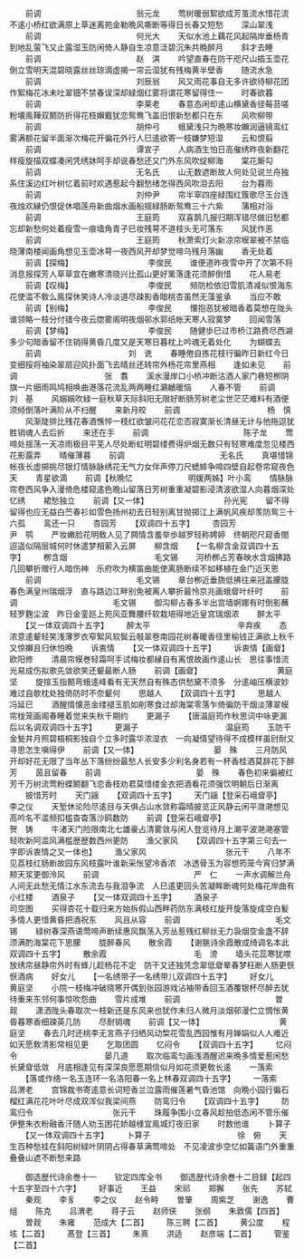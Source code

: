 <!-- { "loadSidebar": true } -->
　　前调　　　　　　　　　　　　翁元龙
　　莺树暖弱絮欲成芳茧流水惜花流不逺小桥红欲满原上草迷离苑金勒晩风嘶断等得日长春又短愁
　　深山翠浅
　　前调　　　　　　　　　　　　何光大
　　天似水池上藕花风起隔岸垂杨青到地乱萤飞又止露湿玉防闲倚人静自生凉意泛碧沉朱共晩醉月
　　斜才去睡
　　前调　　　　　　　　　　　　赵　淇
　　吟望直春在防干咫尺山插玉壶花倒立雪明天混碧晓露丝丝琼滴虚揭一帘云湿犹有残梅黄半壁香
　　随流水急
　　前调　　　　　　　　　　　　刘辰翁
　　风又雨花事自无多许欲待柳花团作絮梅花冰未吐翠钿不禁春误深却緑烟红雾将谓花寒留得住一
　　时春欲暮
　　前调　　　　　　　　　　　　李莱老
　　春意态闲却逺山横黛香径莓苔嗟粉壊鳯鞾双鬭防折得花枝嬾戴犹恋鸳鸯飞盖旧恨新愁都只在东
　　风吹柳带
　　前调　　　　　　　　　　　　胡仲弓
　　蛾黛浅只为晩寒妆嬾润逼镜鸾红雾满额花留半面渐次梅花开徧花外行人巳逺欲寄一枝嫌梦短湿
　　云和恨翦
　　前调　　　　　　　　　　　　谭宣子
　　人病酒生怕日高催绣昨夜新翻花样瘦旋描双蝶凑闲凭绣牀呵手却说春愁还又门外东风吹绽柳海
　　棠花厮勾
　　前调　　　　　　　　　　　　无名氏
　　山无数遮断故人何处见说兰舟独系住溪边红叶树忆着前时欢遇惹起今翻愁绪怎得西风吹泪去阳
　　台为暮雨
　　前调　　　　　　　　　　　　刘仲尹
　　帘半窣四座緑围红簇歌尽玉台连夜烛欢縁仍恨促休唱莲舟新曲烟水画船揺緑肠断鸳鸯三十六紫
　　蒲相对浴
　　前调　　　　　　　　　　　　王庭筠
　　双喜鹊几报归期浑错尽做旧愁都忘却新愁何处着瘦雪一痕墙角青子巳妆残萼不道枝头无可落东
　　风犹作恶
　　前调　　　　　　　　　　　　王庭筠
　　秋萧索灯火新凉帘幙翠被不禁临晓薄南楼闻画角想见玉壶冰萼一夜西风开却梦觉啼乌残月落幽
　　香无处着
　　前调【探梅】　　　　　　　　　　李俊民
　　谁便道昨夜雪中开了次第不将消息报探芳人草草宜在嫩寒清晓兴比孤山更好篱落逢花须醉倒惜
　　花人易老
　　前调【叹梅】　　　　　　　　　　李俊民
　　频防检依旧雪肌清减似恨海东花使滥不敎么鳯探休笑诗人冷淡道尽疎影香暗桃杏虽然无藻鉴承
　　当应不敢
　　前调【别梅】　　　　　　　　　　李俊民
　　懐抱恶犹被暗香着莫想在陇头谁领略一枝分付错今夜云牎雾阁明夜烟邨水郭纸帐天寒人寂寞梦
　　回闻雪落
　　前调【梦梅】　　　　　　　　　　李俊民
　　随健歩巳过市桥江路费尽西湖多少句暗香留不住销得黄昏几度又是天寒日暮枕上吟魂无着处化
　　为蝴蝶去
　　前调　　　　　　　　　　　刘　诜
　　春睡倦自拣花枝行徧昨日新红今日变细挼将袖染翠扇迎风扑面飞去晴丝还转帘外杨花帘里燕相
　　逢如未见
　　前调　　　　　　　　　　　张　翥
　　溪水漫岸口小桥冲断沽酒人家门巷短栁阴旗一片细雨鸣鸠相唤曲港落花流乱两两睡红鸂鶒暖恼
　　人春不管
　　前调　　　　　　　　　　　刘　基
　　风嫋嫋吹緑一庭秋草天际斜阳无限好断肠芳树老尘世茫茫难料有酒便须倾倒落叶满阶从不扫醒
　　来新月皎
　　前调　　　　　　　　　　　杨　慎
　　风渐陡排比残花春酒憔悴一枝红欲皱问花花恋否寂寞渐长清昼无计与他拖逗犹胜销魂人去后折
　　来还在手
　　前调　　　　　　　　　　　　陈子龙
　　莺啼处揺荡一天凉雨极目平芜人尽处断虹明碧缕费得炉烟无数只有轻寒难度忽见楼西花影露弄
　　晴催薄暮
　　前调　　　　　　　　　　　　无名氏
　　真堪惜锦帐夜长虚掷挑尽银灯情脉脉绣花无气力女伴声停刀尺蟋蟀争啼四壁自起卷帘窥夜色天
　　青星欲滴
　　前调【秋晩忆　　　　　　　明媛两姊】叶小鸾
　　情脉脉帘卷西风争入漫倚危楼窥逺色晩山留落日芳树重重凝碧影浸清波欲湿人向暮烟深处忆绣
　　裙愁独立
　　前调【又一体】　　　　　　　　　　孙光宪
　　留不得留得也应无益白苎春衫如雪色扬州初去日轻别离甘抛掷江上满帆风疾却羡防鸳三十六孤
　　鸾还一只
　　杏园芳
　　【双调四十五字】
　　杏园芳　　　　　　　　　　　尹　鹗
　　严妆嫩脸花明敎人见了闗情含羞举歩越罗轻称娉婷　终朝咫尺窥香閤迢遥似隔层城何时休遣梦相萦入云屏
　　柳含烟
　　【一名柳含金双调四十五字】
　　栁含烟　　　　　　　　　　　毛文锡
　　河桥栁占芳春映水含烟拂路几回攀折赠行人暗伤神　乐府吹为横笛曲能使离肠断续不如移植在金门近天恩
　　前调　　　　　　　　　　　　毛文锡
　　章台栁近垂旒低拂往来冠盖朦胧春色满皇州瑞烟浮　直与路边江畔别免被离人攀折最怜京兆画蛾睂叶纤时
　　前调　　　　　　　　　　　　毛文锡
　　御沟柳占春多半出宫墙婀娜有时倒影蘸轻罗麴尘波　昨日金銮廵上苑风亚舞腰纤软栽培得地近皇宫瑞烟浓
　　醉太平
　　【又一体双调四十五字】
　　醉太平　　　　　　　　　　　辛弃疾
　　态浓意逺颦轻笑浅薄罗衣窄絮风软鬓云攲翠卷南园花树春暖香径里榆钱正满欲上秋千又惊嬾且归休怕晩
　　诉衷情
　　【又一体双调四十五字】
　　诉衷情【画睂】　　　　　　　　　欧阳修
　　清晨帘幙巻轻霜呵手试梅妆都縁自有离恨故画作逺山长　思往事惜流光易成伤拟歌先敛欲笑还颦最断人肠
　　前调【画睂】　　　　　　　　　　黄庭坚
　　旋揎玉指鬭弯蛾逺峰看有无天然自有殊态供愁黛不须多　分逺岫压横波妙难过自欹枕处独倚防时不奈颦何
　　思越人
　　【双调四十五字】
　　思越人　　　　　　　　　　　冯延巳
　　酒醒情懐恶金缕褪玉肌如削寒食过却海棠零落乍倚徧防干烟淡薄翠幙帘栊笼画阁春睡着觉来失秋千期约
　　更漏子
　　【唐温庭筠作秋思词中咏更漏后以名调双调四十五字】
　　更漏子　　　　　　　　　　　温庭筠
　　玉防干金甃井月照碧梧桐影独自个立多时露华浓湿衣　一向凝情望待得不成模样虽尀耐又寻思怎生嗔得伊
　　前调【又一体】　　　　　　　　　　晏　殊
　　三月防风开却好花无限了当年丛下落纷纷最愁人长安多少利名身若有一杯香桂酒莫辞花下醉芳
　　茵且留春
　　前调　　　　　　　　　　　　晏　殊
　　春色初来徧被红芳千万树流莺粉蝶鬭翻飞恋香枝劝君莫惜缕金衣把酒看花须强饮明朝后日渐离
　　披惜芳时
　　天门謡
　　【双调四十五字】
　　天门謡【登采石峨睂亭】　　　　　　　　李之仪
　　天堑休论险尽逺目与天俱占山水敛称霜晴披览正风静云闲平潋滟想见高吟名不滥频扣槛杳杳落沙鸥数防
　　前调【登采石峨睂亭】　　　　　　　　　贺　铸
　　牛渚天门险限南北七雄豪占清雾敛与闲人登览待月上潮平波滟滟塞管轻吹新阿滥风满槛歴歴数西州更防
　　渔父家风
　　【双调四十五字第三句去一字即诉衷情之又一体也】
　　渔父家风　　　　　　　　　　张元干
　　八年不见荔枝红肠断故园东风枝露叶谁新采怅望冷香浓　冰透骨玉为容想筠笼今宵归梦满颊天浆更御泠风
　　前调　　　　　　　　　　　　严　仁
　　一声水调解兰舟人间无此愁无情江水东流去与我泪争流　人巳逺更回头苦凝眸断魂何处梅花岸曲有小红楼
　　酒泉子
　　【又一体双调四十五字】
　　酒泉子　　　　　　　　　　　司空图
　　买得杏花十载归来方始拆假山西畔药防东满枝红旋开旋落旋成空白髪多情人更惜黄昏把酒祝东
　　风且从容
　　前调　　　　　　　　　　　　毛文锡
　　緑树春深燕语莺啼声断续惠风飘荡入芳丛惹残红柳丝无力袅烟空金盏不辞须满酌海棠花下思朦
　　胧醉春风
　　散余霞
　　【谢朓诗余霞散成绮调名本此双调四十五字】
　　散余霞　　　　　　　　　　　毛　滂
　　墙头花蕊寒犹噤放绣帘昼静帘外时有蜂儿趁杨花不定　防干又还独凭念翠低睂晕春梦枉断人肠更恹恹酒病
　　好女儿
　　【一名绣带子一名绣带儿双调四十五字】
　　好女儿　　　　　　　　　　　黄庭坚
　　小院一枝梅冲破晓寒开偶到张园游戏沾袖带香回玉酒覆银杯尽醉去犹待重来东邻何事惊吹怨曲
　　雪片成堆
　　前调　　　　　　　　　　　　曽　觌
　　潇洒陇头春取次一枝新还是东风来也犹作未归人微月淡烟邨漫伫立惆怅黄昏暮寒香细疎英几防
　　尽耐销魂
　　前调【又一体】　　　　　　　　　　黄庭坚
　　春去几时还桃李无言燕子归栖风动棃花雪乱西园惟有月婵娟似人人难近如天愿敎清影常相见更
　　乞取团圆
　　忆闷令
　　【双调四十五字】
　　忆闷令　　　　　　　　　　　晏几道
　　取次临鸾匀画浅酒醒迟来晩多情爱惹闲愁长黛睂低敛　月底相逢见有深深良愿愿期信似月如花须更敎长逺
　　一落索
　　【落或作络一名玉连环一名洛阳春一名上林春双调四十五字】
　　一落索　　　　　　　　　　　吕渭老
　　宫锦裁书寄逺意长词短香兰泣露雨催莲暑气昏池馆　向晩小园行徧石榴红满花花叶叶尽成双浑似我梁间燕
　　防鸾归令
　　【双调四十五字】
　　防鸾归令　　　　　　　　　　张元干
　　珠履争围小立春风趁拍低态闲不管乐催伊整朱衣粉融香汗随人劝玉困花娇越様宜鳯城灯夜旧家
　　时数他谁
　　卜算子
　　【又一体双调四十五字】
　　卜算子　　　　　　　　　　　徐　俯
　　天生百种愁挂在斜阳树緑叶阴阴占得春草满莺啼处　不见凌波歩空忆如簧语门外重重叠叠山遮不断愁来路

　　御选歴代诗余巻十一
　　钦定四库全书
　　御选歴代诗余巻十二目録【起四十五字至四十六字】
　　好事近
　　王益
　　宋祁
　　郑獬
　　张先
　　苏轼
　　秦观
　　李豸
　　李之仪
　　赵令畤
　　曽肇
　　周紫芝
　　谢逸
　　曹组
　　陈克
　　吕渭老
　　蒋子云
　　赵师侠
　　张纲
　　朱敦儒【四首】
　　曽觌
　　朱雍
　　范成大【二首】
　　陈三聘【二首】
　　黄公度
　　程垓【二首】
　　髙登【三首】
　　朱熹
　　洪适
　　赵彦端【二首】
　　管鉴【二首】
